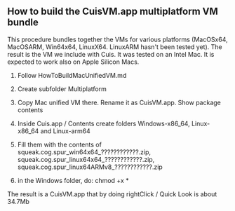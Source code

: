 ## How to build the CuisVM.app multiplatform VM bundle

This procedure bundles together the VMs for various platforms (MacOSx64, MacOSARM, Win64x64, LinuxX64. LinuxARM hasn't been tested yet). The result is the VM we include with Cuis. It was tested on an Intel Mac. It is expected to work also on Apple Silicon Macs.

1) Follow HowToBuildMacUnifiedVM.md

2) Create subfolder Multiplatform

3) Copy Mac unified VM there. Rename it as CuisVM.app. Show package contents

4) Inside Cuis.app / Contents create folders Windows-x86_64, Linux-x86_64 and Linux-arm64

5) Fill them with the contents of 
squeak.cog.spur_win64x64_????????????.zip, squeak.cog.spur_linux64x64_????????????.zip, squeak.cog.spur_linux64ARMv8_????????????.zip

6) in the Windows folder, do:
chmod +x *

The result is a CuisVM.app that by doing rightClick / Quick Look is about 34.7Mb
